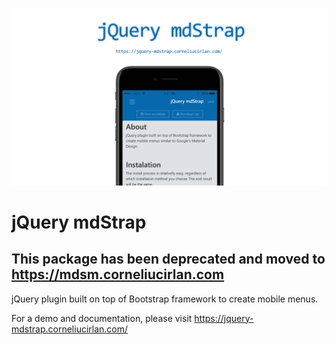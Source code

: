 ![Alt text](/img/screenshot.png?raw=true "jQuery mdStrap")

# jQuery mdStrap

## This package has been deprecated and moved to https://mdsm.corneliucirlan.com

jQuery plugin built on top of Bootstrap framework to create mobile menus.

For a demo and documentation, please visit https://jquery-mdstrap.corneliucirlan.com/

